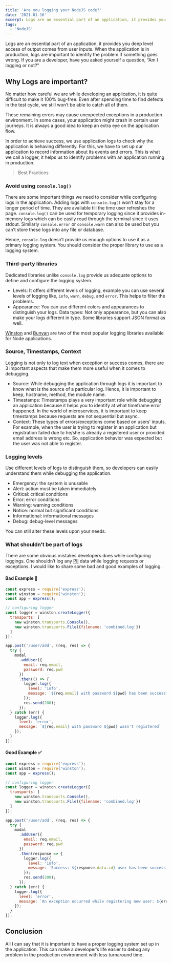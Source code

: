 ```yaml
---
title: 'Are you logging your NodeJS code?'
date: '2021-01-16'
excerpt: Logs are an essential part of an application, it provides you deep level access
tags:
  - 'NodeJS'
---
```


Logs are an essential part of an application, it provides you deep level access of output comes from user inputs. When the application is in production, logs are important to identify the problem if something goes wrong. If you are a developer, have you asked yourself a question, “Am I logging or not?”

## Why Logs are important?

No matter how careful we are while developing an application, it is quite difficult to make it 100% bug-free. Even after spending time to find defects in the test cycle, we still won’t be able to catch all of them.

These remaining errors may cause unexpected exceptions in a production environment. In some cases, your application might crash in certain user journeys. It is always a good idea to keep an extra eye on the application flow.

In order to achieve success, we use application logs to check why the application is behaving differently. For this, we have to set up our application to record information about its events and errors. This is what we call a logger, it helps us to identify problems with an application running in production.

> Best Practices

### Avoid using `console.log()`

There are some important things we need to consider while configuring logs in the application. Adding logs with `console.log()` won’t stay for a longer period of time. They are available till the time user refreshes the page. `console.log()` can be used for temporary logging since it provides in-memory logs which can be easily read through the terminal since it uses stdout. Similarly `console.error` or `console.warn` can also be used but you can’t store these logs into any file or database.

Hence, `console.log` doesn’t provide us enough options to use it as a primary logging system. You should consider the proper library to use as a logging system.

### Third-party libraries

Dedicated libraries unlike `console.log` provide us adequate options to define and configure the logging system.

- Levels: It offers different levels of logging, example you can use several levels of logging like, `info`, `warn`, `debug`, and `error`. This helps to filter the problems.
- Appearance: You can use different colors and appearances to distinguish your logs. Data types: Not only appearance, but you can also make your logs different in type. Some libraries support JSON format as well.

[Winston](https://www.npmjs.com/package/winston) and [Bunyan](https://www.npmjs.com/package/bunyan) are two of the most popular logging libraries available for Node applications.

### Source, Timestamps, Context

Logging is not only to log text when exception or success comes, there are 3 important aspects that make them more useful when it comes to debugging.

- Source: While debugging the application through logs it is important to know what is the source of a particular log. Hence, it is important to keep, hostname, method, the module name.
- Timestamps: Timestamps plays a very important role while debugging an application because it helps you to identify at what timeframe error happened. In the world of microservices, it is important to keep timestamps because requests are not sequential but async.
- Context: These types of errors/exceptions come based on users’ inputs. For example, when the user is trying to register in an application but registration failed due to he/she is already a registered user or provided email address is wrong etc. So, application behavior was expected but the user was not able to register.

### Logging levels

Use different levels of logs to distinguish them, so developers can easily understand them while debugging the application.

- Emergency: the system is unusable
- Alert: action must be taken immediately
- Critical: critical conditions
- Error: error conditions
- Warning: warning conditions
- Notice: normal but significant conditions
- Informational: informational messages
- Debug: debug-level messages

You can still alter these levels upon your needs.

### What shouldn’t be part of logs

There are some obvious mistakes developers does while configuring loggings. One shouldn’t log any [PII](https://en.wikipedia.org/wiki/Personal_data) data while logging requests or exceptions. I would like to share some bad and good examples of logging.

#### Bad Example 🚫

```js
const express = require('express');
const winston = require('winston');
const app = express();

// configuring logger
const logger = winston.createLogger({
  transports: [
    new winston.transports.Console(),
    new winston.transports.File({filename: 'combined.log'})
  ]
});

app.post('/user/add', (req, res) => {
  try {
    modal
      .addUser({
        email: req.email,
        password: req.pwd
      })
      .then(() => {
        logger.log({
          level: 'info',
          message: `${req.email} with password ${pwd} has been successfully registered`
        });
        res.send(200);
      });
  } catch (err) {
    logger.log({
      level: 'error',
      message: `${req.email} with password ${pwd} wasn't registered`
    });
  }
});
```

#### Good Example ✅

```js
const express = require('express');
const winston = require('winston');
const app = express();

// configuring logger
const logger = winston.createLogger({
  transports: [
    new winston.transports.Console(),
    new winston.transports.File({filename: 'combined.log'})
  ]
});

app.post('/user/add', (req, res) => {
  try {
    modal
      .addUser({
        email: req.email,
        password: req.pwd
      })
      .then(response => {
        logger.log({
          level: 'info',
          message: `Success: ${response.data.id} user has been successfully registered`
        });
        res.send(200);
      });
  } catch (err) {
    logger.log({
      level: 'error',
      message: `An exception occurred while registering new user: ${err}`
    });
  }
});
```

## Conclusion

All I can say that it is important to have a proper logging system set up in the application. This can make a developer’s life easier to debug any problem in the production environment with less turnaround time.
